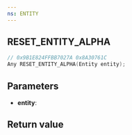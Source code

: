 ```yaml
---
ns: ENTITY
---
```

## RESET_ENTITY_ALPHA

```c
// 0x9B1E824FFBB7027A 0x8A30761C
Any RESET_ENTITY_ALPHA(Entity entity);
```


## Parameters
* **entity**: 

## Return value
